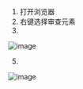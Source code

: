1. 打开浏览器
2. 右键选择审查元素
3. 
![image](https://note.youdao.com/yws/api/personal/file/WEB690ef548a75cab761aa30a741e92b6dd?method=download&shareKey=8858c99db0c44a456e0572c3efa1b76d)

5.
![image](https://note.youdao.com/yws/api/personal/file/WEB9d5a2f1bdc120cf899b49990d125af25?method=download&shareKey=c3d94c6610fa9a0fe17a593adac8a27e)
